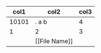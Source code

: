 | col1  | col2          | col3 |
| ----- | ------------- | ---- |
| 10101 | . a b         | 4    |
| 1     | 2             | 3    |
|       | [[File Name]] |      |
